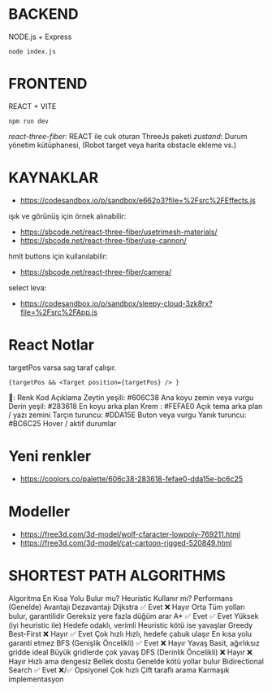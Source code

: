 


# BACKEND 
NODE.js + Express

```
node index.js
```

# FRONTEND
REACT + VITE
```
npm run dev
```

*react-three-fiber*: REACT ile cuk oturan ThreeJs paketi
*zustand*: Durum yönetim kütüphanesi, (Robot target veya harita obstacle ekleme vs.)

# KAYNAKLAR

* https://codesandbox.io/p/sandbox/e662p3?file=%2Fsrc%2FEffects.js

ışık ve görünüş için örnek alınabilir: 
* https://sbcode.net/react-three-fiber/usetrimesh-materials/
* https://sbcode.net/react-three-fiber/use-cannon/

hmlt buttons için kullanılabilir:
* https://sbcode.net/react-three-fiber/camera/

select leva:
* https://codesandbox.io/p/sandbox/sleepy-cloud-3zk8rx?file=%2Fsrc%2FApp.js




# React Notlar
targetPos varsa sag taraf çalışır.
```
{targetPos && <Target position={targetPos} /> } 
```




🌈:
Renk	Kod	Açıklama
Zeytin yeşili: 	#606C38	Ana koyu zemin veya vurgu
Derin yeşil: 	#283618	En koyu arka plan
Krem	: #FEFAE0	Açık tema arka plan / yazı zemini
Tarçın turuncu: 	#DDA15E	Buton veya vurgu
Yanık turuncu: 	#BC6C25	Hover / aktif durumlar


# Yeni renkler
* https://coolors.co/palette/606c38-283618-fefae0-dda15e-bc6c25



# Modeller 
* https://free3d.com/3d-model/wolf-cfaracter-lowpoly-769211.html
* https://free3d.com/3d-model/cat-cartoon-rigged-520849.html


# SHORTEST PATH ALGORITHMS


Algoritma	En Kısa Yolu Bulur mu?	Heuristic Kullanır mı?	Performans (Genelde)	Avantajı	Dezavantajı
Dijkstra	                ✅ Evet	❌ Hayır	            Orta	Tüm yolları bulur, garantilidir	Gereksiz yere fazla düğüm arar
A*	                        ✅ Evet	✅ Evet	            Yüksek (iyi heuristic ile)	Hedefe odaklı, verimli	Heuristic kötü ise yavaşlar
Greedy Best-First	        ❌ Hayır	✅ Evet	            Çok hızlı	Hızlı, hedefe çabuk ulaşır	En kısa yolu garanti etmez
BFS (Genişlik Öncelikli)	✅ Evet	❌ Hayır	            Yavaş	Basit, ağırlıksız gridde ideal	Büyük gridlerde çok yavaş
DFS (Derinlik Öncelikli)	❌ Hayır	❌ Hayır	            Hızlı ama dengesiz	Bellek dostu	Genelde kötü yollar bulur
Bidirectional Search	    ✅ Evet	❌/✅ Opsiyonel	   Çok hızlı	Çift taraflı arama	Karmaşık implementasyon
